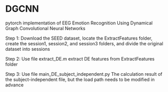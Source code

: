 # DGCNN
pytorch implementation of EEG Emotion Recognition Using Dynamical Graph Convolutional Neural Networks

Step 1: Download the SEED dataset, locate the ExtractFeatures folder, create the session1, session2, and session3 folders, and divide the original dataset into sessions

Step 2: Use file extract_DE.m extract DE features from ExtractFeatures folder

Step 3: Use file main_DE_subject_independent.py The calculation result of the subject-independent file, but the load path needs to be modified in advance
